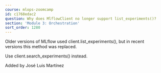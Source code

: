 ```yaml
---
course: mlops-zoomcamp
id: c1768edac2
question: Why does MlflowClient no longer support list_experiments()?
section: 'Module 3: Orchestration'
sort_order: 1280
---
```


Older versions of MLflow used client.list_experiments(), but in recent versions this method was replaced.

Use client.search_experiments() instead.

Added by José Luis Martínez


